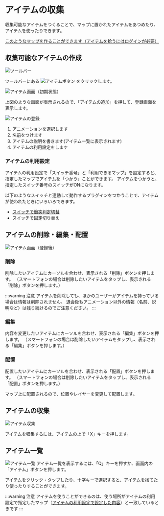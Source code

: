 # アイテムの収集

収集可能なアイテムをつくることで、マップに置かれたアイテムをあつめたり、アイテムを使ったりできます。

[このようなマップを作ることができます（アイテムを拾うにはログインが必要）](https://dungeon.garakuta-toolbox.com/maps/256)

## 収集可能なアイテムの作成
![ツールバー](./images/toolbar.png)

ツールバーにある ![アイテムボタン](./images/item-add-button.png) をクリックします。

![アイテム画面（初期状態）](./images/initial-item-window.png)

上図のような画面が表示されるので、「アイテムの追加」を押して、登録画面を表示します。

![アイテムの登録](./images/register.png)

1. アニメーションを選択します
1. 名前をつけます
1. アイテムの説明を書きます(アイテム一覧に表示されます)
1. アイテムの利用設定をします

### アイテムの利用設定

アイテムの利用設定で「スイッチ番号」と「利用できるマップ」を設定すると、指定したマップでアイテムを「つかう」ことができます。
アイテムをつかうと、指定したスイッチ番号のスイッチがONになります。

以下のようなスイッチと連動して動作するプラグインをつかうことで、アイテムが使われたときにいろいろできます。

- [スイッチで衝突判定切替](colision_switch)
- スイッチで固定切り替え

## アイテムの削除・編集・配置

![アイテム画面（登録後）](./images/item-registered-window.png)

### 削除
削除したいアイテムにカーソルを合わせ、表示される「削除」ボタンを押します。
（スマートフォンの場合は削除したいアイテムをタップし、表示される「削除」ボタンを押します。）

:::warning 注意
アイテムを削除しても、ほかのユーザーがアイテムを持っている場合は情報は削除されません。
退会後もアニメーション以外の情報（名前、説明など）は残り続けるのでご注意ください。
:::

### 編集
内容を変更したいアイテムにカーソルを合わせ、表示される「編集」ボタンを押します。
（スマートフォンの場合は削除したいアイテムをタップし、表示される「編集」ボタンを押します。）

### 配置
配置したいアイテムにカーソルを合わせ、表示される「配置」ボタンを押します。
（スマートフォンの場合は削除したいアイテムをタップし、表示される「配置」ボタンを押します。）

マップ上に配置されるので、位置やレイヤーを変更して配置します。

## アイテムの収集
![アイテム収集](./images/kagi.gif)

アイテムを収集するには、アイテムの上で「X」キーを押します。

## アイテム一覧
![アイテム一覧](./images/itemlist.png)
アイテム一覧を表示するには、「Q」キーを押すか、画面内の「アイテム」ボタンを押します。

アイテムをクリック・タップしたり、十字キーで選択すると、アイテムを捨てたり使ったりすることができます。

:::warning 注意
アイテムを使うことができるのは、使う場所がアイテムの利用設定で指定したマップ（[アイテムの利用設定で設定した内容](#アイテムの利用設定)）と一致しているときです
:::
